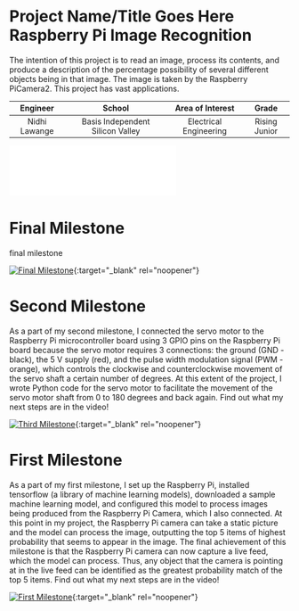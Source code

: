 ﻿# Project Name/Title Goes Here Raspberry Pi Image Recognition
The intention of this project is to read an image, process its contents, and produce a description of the percentage possibility of several different objects being in that image. The image is taken by the Raspberry PiCamera2. This project has vast applications.

| **Engineer** | **School** | **Area of Interest** | **Grade** |
|:--:|:--:|:--:|:--:|
| Nidhi Lawange | Basis Independent Silicon Valley | Electrical Engineering | Rising Junior

![Headstone Image](https://github.com/BlueStampEng/BSE_Template_Portfolio/blob/4655d8c4b2f1d0fa5912511d0b39542520b9f88e/branding/BlueStamp-Engineering-Logo-White.png)
  
# Final Milestone
final milestone

[![Final Milestone](https://res.cloudinary.com/marcomontalbano/image/upload/v1612573869/video_to_markdown/images/youtube--F7M7imOVGug-c05b58ac6eb4c4700831b2b3070cd403.jpg )](https://www.youtube.com/watch?v=F7M7imOVGug&feature=emb_logo "Final Milestone"){:target="_blank" rel="noopener"}

# Second Milestone
  As a part of my second milestone, I connected the servo motor to the Raspberry Pi microcontroller board using 3 GPIO pins on the Raspberry Pi board because the servo     motor requires 3 connections: the ground (GND - black), the 5 V supply (red), and the pulse width modulation signal (PWM - orange), which controls the clockwise and     counterclockwise movement of the servo shaft a certain number of degrees.  At this extent of the project, I wrote Python code for the servo motor to facilitate the       movement of the servo motor shaft from 0 to 180 degrees and back again. Find out what my next steps are in the video!

[![Third Milestone](https://res.cloudinary.com/marcomontalbano/image/upload/v1612574014/video_to_markdown/images/youtube--y3VAmNlER5Y-c05b58ac6eb4c4700831b2b3070cd403.jpg)](https://www.youtube.com/watch?v=y3VAmNlER5Y&feature=emb_logo "Second Milestone"){:target="_blank" rel="noopener"}

# First Milestone
  As a part of my first milestone, I set up the Raspberry Pi, installed tensorflow (a library of machine learning models),    downloaded a sample machine learning model,   and configured this model to process images being produced from the Raspberry Pi Camera, which I also connected. At this point in my project, the Raspberry Pi camera     can take a static picture and the model can process the image, outputting the top 5 items of highest probability that seems to appear in the image. The final             achievement of this milestone is that the Raspberry Pi camera can now capture a live feed, which the model can process. Thus, any object that the camera is pointing at   in the live feed can be identified as the greatest probability match of the top 5 items. Find out what my next steps are in the video!

[![First Milestone](https://res.cloudinary.com/marcomontalbano/image/upload/v1612574117/video_to_markdown/images/youtube--CaCazFBhYKs-c05b58ac6eb4c4700831b2b3070cd403.jpg)](https://www.youtube.com/watch?v=CaCazFBhYKs "First Milestone"){:target="_blank" rel="noopener"}
